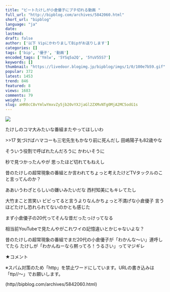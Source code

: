 ```yaml
---
title: "ビートたけしが小倉優子にブチ切れる動画 "
full_url: "http://bipblog.com/archives/5842060.html"
short_url: "bipblog"
language: "ja"
date: 
lastmod: 
draft: false
author: ['以下 VipにかわりましてBipがお送りします']
categories: []
tags: ['bip', '優子', '動画']
encoded_tags: ['Ymlw', '5YSq5a2Q', '5YuV55S7']
keywords: []
thumbnail: "https://livedoor.blogimg.jp/bipblog/imgs/1/0/100e7b59.gif"
popular: 372
latest: 1453
trend: 846
featured: 8
views: 1683
comments: 79
weight: 7
slug: aHR0cC8vYmlwYmxvZy5jb20vYXJjaGl2ZXMvNTg0MjA2MC5odG1s
---
```


![](https://livedoor.blogimg.jp/bipblog/imgs/1/0/100e7b59.gif)

<div><p>たけしのコマ大みたいな番組またやってほしいわ</p><p>>>17 気づけばハマコーも三宅先生もかなり前に死んだし 田嶋陽子も82歳やな</p><p>そういう役割で呼ばれたんだろうに かわいそうに</p><p>秒で見つかったんやが 思ったほど切れてもねえし</p><p>昔のたけしの超常現象の番組とか言われてちょっと考えたけどTVタックルのこと言ってんのか？</p><p>ああいうわざとらしいの嫌いみたいだな 西村知美にもキレてたし</p><p>大竹まこと苦笑い ビビってると言うよりなんかちょっと不満げな小倉優子 言うほどたけし恐れられてないのかとも感じた</p><p>まず小倉優子の20代ってそんな昔だったっけってなる</p><p>相当前YouTubeで見たんやがこれワイの記憶違いとかじゃないよな？</p><p>昔のたけしの超常現象の番組でまだ20代の小倉優子が「わかんな～い」連呼してたら たけしが「わかんねーなら黙ってろ！うるさい」ってマジギレ</p><p class='meiryo'>★コメント</p><p class='center'><p class='kyakuchu center'>※スパム対策のため「http」を禁止ワードにしています。URLの書き込みは「ttp//～」でお願いします。</p></p> </div>

(http//bipblog.com/archives/5842060.html)
